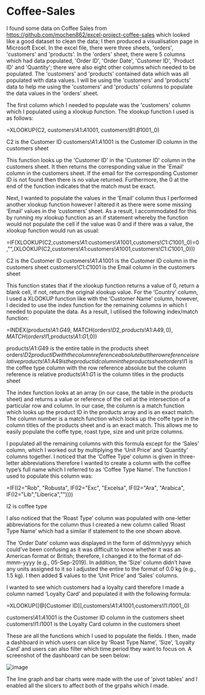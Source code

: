 # Coffee-Sales

I found some data on Coffee Sales from https://github.com/mochen862/excel-project-coffee-sales which looked like a good dataset to clean the data; I then produced a visualisation page in Microsoft Excel. In the excel file, there were three sheets, 'orders', 'customers' and 'products'. In the 
'orders' sheet, there were 5 columns which had data populated, 'Order ID', 'Order Date', 'Customer ID', 'Product ID' and 'Quantity'; there were also eight other columns which needed to be populated. The 'customers' and 'products' contained data which was all populated with data values. I will be using the 'customers' and 'products' data to help me using the 'customers' and 'products' columns to populate the data values in the 'orders' sheet. 

The first column which I needed to populate was the 'customers' column which I populated using a xlookup function. The xlookup function I used is as follows:

=XLOOKUP(C2, customers!$A$1:$A$1001, customers!$B$1:$B$1001,,0) 

C2 is the Customer ID
customers!$A$1:$A$1001 is the Customer ID column in the customers sheet

This function looks up the 'Customer ID' in the  'Customer ID' column in the customers sheet. It then returns the corresponding value in the 'Email' column in the customers sheet. If the email for the corresponding Customer ID is not found then there is no value returned. Furthermore, the 0 at the end of the function indicates that the match must be exact.

Next, I wanted to populate the values in the ‘Email’ column thus I performed another xlookup function however I altered it as there were some missing ‘Email’ values in the ‘customers’ sheet. As a result, I accommodated for this by running my xlookup function as an if statement whereby the function would not populate the cell if the value was 0 and if there was a value, the xlookup function would run as usual:

=IF(XLOOKUP(C2,customers!$A$1:customers!$A$1001,customers!$C$1:$C$1001,,0)=0,"",(XLOOKUP(C2,customers!$A$1:customers!$A$1001,customers!$C$1:$C$1001,,0)))

C2 is the Customer ID
customers!$A$1:$A$1001 is the Customer ID column in the customers sheet
customers!$C$1:$C$1001 is the Email column in the customers sheet

This function states that if the xlookup function returns a value of 0, return a blank cell, if not, return the original xlookup value.
For the ‘Country’ column, I used a XLOOKUP function like with the ‘Customer Name’ column, however, I decided to use the index function for the remaining columns in which I needed to populate the data. As a result, I utilised the following index/match function:

=INDEX(products!$A$1:$G$49, MATCH(orders!$D2,products!$A$1:$A$49,0), MATCH(orders!I$1,products!$A$1:$G$1,0))

products!$A$1:$G$49 is the entire table in the products sheet
orders!$D2 product ID with the column reference absolute but the row reference is relative
products!$A$1:$A$49 is the product id column in the products sheet
orders!I$1 is the coffee type column with the row reference absolute but the column reference is relative
products!$A$1:$G$1 is the column titles in the products sheet

The index function looks at an array (in our case, the table in the products sheet) and returns a value or reference of the cell at the intersection of a particular row and column. In our case, the column is a match function which looks up the product ID in the products array and is an exact match. The column number is a match function which looks up the coffe type in the column titles of the products sheet and is an exact match. This allows me to easily populate the coffe type, roast type, size and unit prize columns.  

I populated all the remaining columns with this formula except for the ‘Sales’ column, which I worked out by multiplying the ‘Unit Price’ and ‘Quantity’ columns together.
I noticed that the ‘Coffee Type’ column is given in three-letter abbreviations therefore I wanted to create a column with the coffee type’s full name which I referred to as ‘Coffee Type Name’. The function I used to populate this column was:

=IF(I2="Rob", "Robusta", IF(I2="Exc", "Excelsa", IF(I2="Ara", "Arabica", IF(I2="Lib","Liberica",""))))

I2 is coffee type

I also noticed that the ‘Roast Type’ column was populated with one-letter abbreviations for the column thus I created a new column called ‘Roast Type Name’ which had a similar if statement to the one shown above.

The ‘Order Date’ column was displayed in the form of dd/mm/yyyy which could’ve been confusing as it was difficult to know whether it was an American format or British; therefore, I changed it to the format of dd-mmm-yyyy (e.g., 05-Sep-2019). In addition, the ‘Size’ column didn’t have 
any units assigned to it so I adjusted the entire to the format of  0.0 kg (e.g., 1.5 kg). I then added $ values to the ‘Unit Price’ and ‘Sales’ columns. 

I wanted to see which customers had a loyalty card therefore I made a column named ‘Loyalty Card’ and populated it with the following formula:

=XLOOKUP([@[Customer ID]],customers!$A$1:$A$1001,customers!$I$1:$I$1001,,0)

customers!$A$1:$A$1001 is the Customer ID column in the customers sheet
customers!$I$1:$I$1001 is the Loyalty Card column in the customers sheet


These are all the functions which I used to populate the fields. I then, made a dashboard in which users can slice by ‘Roast Type Name’, ‘Size’, ‘Loyalty Card’ and users can also filter which time period they want to focus on. A screenshot of the dashboard can be seen below:

![image](https://github.com/AdamH489/Coffee-Sales/assets/122322345/4a870bf8-259f-48a8-bc50-4ef160475fb1)

The line graph and bar charts were made with the use of 'pivot tables' and I enabled all the slicers to affect both of the grpahs which I made. 

